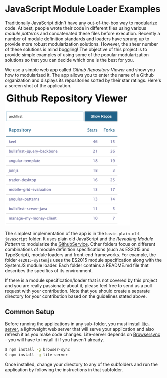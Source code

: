 # JavaScript Module Loader Examples

Traditionally JavaScript didn't have any out-of-the-box way to modularize code. At best, people wrote their code in different files using various *module patterns* and concatenated these files before execution. Recently a number of module definition standards and loaders have sprung up to provide more robust modularization solutions. However, the sheer number of these solutions is mind boggling! The objective of this project is to provide simple examples of using some of the popular modularization solutions so that you can decide which one is the best for you.

We use a simple web app called *Github Repository Viewer* and show you how to modularized it. The app allows you to enter the name of a Github organization and displays its repositories sorted by their star ratings. Here's a screen shot of the application.

<img src="assets/github-repository-viewer.png" width="400">

The simplest implementation of the app is in the `basic-plain-old-javascript` folder. It uses plain old JavaScript and the *Revealing Module Pattern* to modularize the [GithubService](https://github.com/archfirst/js-module-loader-examples/blob/master/plain-old-javascript/src/github.service.js). Other folders focus on different combinations of module definition specifications (such as ES2015 and TypeScript), module loaders and front-end frameworks. For example, the folder `es2015-systemjs` uses the ES2015 module specification along with the SystemJS module loader. Each folder contains a README.md file that describes the specifics of its environment.

If there is a module specification/loader that is not covered by this project and you are really passionate about it, please feel free to send us a pull request with your contribution. Note that you should create a separate directory for your contribution based on the guidelines stated above.

## Common Setup

Before running the applications in any sub-folder, you must install [lite-server](https://github.com/johnpapa/lite-server), a lightweight web server that will serve your application and also refresh it as you make code changes. Lite-server depends on [Browsersync](https://www.browsersync.io/) - you will have to install it if you haven't already.

```bash
$ npm install -g browser-sync
$ npm install -g lite-server
```

Once installed, change your directory to any of the subfolders and run the application by following the instructions in that subfolder.
